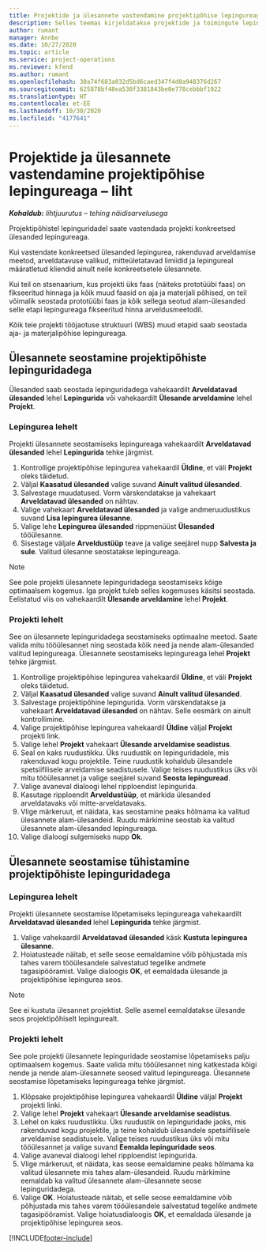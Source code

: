 ```yaml
---
title: Projektide ja ülesannete vastendamine projektipõhise lepingureaga – liht
description: Selles teemas kirjeldatakse projektide ja toimingute lepingureale lisamist ja sealt eemaldamist.
author: rumant
manager: Annbe
ms.date: 10/27/2020
ms.topic: article
ms.service: project-operations
ms.reviewer: kfend
ms.author: rumant
ms.openlocfilehash: 30a74f683a032d5bd6caed347f4d0a948376d267
ms.sourcegitcommit: 625878bf48ea530f3381843be0e778cebbbf1922
ms.translationtype: HT
ms.contentlocale: et-EE
ms.lasthandoff: 10/30/2020
ms.locfileid: "4177641"
---
```

# <a name="map-projects-and-tasks-to-a-project-based-contract-line---lite"></a>Projektide ja ülesannete vastendamine projektipõhise lepingureaga – liht

_**Kohaldub:** lihtjuurutus – tehing näidisarvelusega_

Projektipõhistel lepinguridadel saate vastendada projekti konkreetsed ülesanded lepingureaga.

Kui vastendate konkreetsed ülesanded lepingurea, rakenduvad arveldamise meetod, arveldatavuse valikud, mitteületatavad limiidid ja lepingureal määratletud kliendid ainult neile konkreetsetele ülesannete.

Kui teil on stsenaarium, kus projekti üks faas (näiteks prototüübi faas) on fikseeritud hinnaga ja kõik muud faasid on aja ja materjali põhised, on teil võimalik seostada prototüübi faas ja kõik sellega seotud alam-ülesanded selle etapi lepingureaga fikseeritud hinna arveldusmeetodil.

Kõik teie projekti tööjaotuse struktuuri (WBS) muud etapid saab seostada aja- ja materjalipõhise lepingureaga.

## <a name="associate-tasks-to-project-based-contract-lines"></a>Ülesannete seostamine projektipõhiste lepinguridadega

Ülesanded saab seostada lepinguridadega vahekaardilt **Arveldatavad ülesanded** lehel **Lepingurida** või vahekaardilt **Ülesande arveldamine** lehel **Projekt**.

### <a name="from-the-contract-line-page"></a>Lepingurea lehelt

Projekti ülesannete seostamiseks lepingureaga vahekaardilt **Arveldatavad ülesanded** lehel **Lepingurida** tehke järgmist.

1. Kontrollige projektipõhise lepingurea vahekaardil **Üldine**, et väli **Projekt** oleks täidetud.
2. Väljal **Kaasatud ülesanded** valige suvand **Ainult valitud ülesanded**.
3. Salvestage muudatused. Vorm värskendatakse ja vahekaart **Arveldatavad ülesanded** on nähtav.
4. Valige vahekaart **Arveldatavad ülesanded** ja valige andmeruudustikus suvand **Lisa lepingurea ülesanne**.
5. Valige lehe **Lepingurea ülesanded** rippmenüüst **Ülesanded** tööülesanne. 
6. Sisestage väljale **Arveldustüüp** teave ja valige seejärel nupp **Salvesta ja sule**. Valitud ülesanne seostatakse lepingureaga.

> [!NOTE]
> See pole projekti ülesannete lepinguridadega seostamiseks kõige optimaalsem kogemus. Iga projekt tuleb selles kogemuses käsitsi seostada. Eelistatud viis on vahekaardilt **Ülesande arveldamine** lehel **Projekt**.

### <a name="from-the-project-page"></a>Projekti lehelt

See on ülesannete lepinguridadega seostamiseks optimaalne meetod. Saate valida mitu tööülesannet ning seostada kõik need ja nende alam-ülesanded valitud lepingureaga. Ülesannete seostamiseks lepingureaga lehel **Projekt** tehke järgmist.

1. Kontrollige projektipõhise lepingurea vahekaardil **Üldine**, et väli **Projekt** oleks täidetud.
2. Väljal **Kaasatud ülesanded** valige suvand **Ainult valitud ülesanded**.
3. Salvestage projektipõhine lepingurida. Vorm värskendatakse ja vahekaart **Arveldatavad ülesanded** on nähtav. Selle eesmärk on ainult kontrollimine.
4. Valige projektipõhise lepingurea vahekaardil **Üldine** väljal **Projekt** projekti link.
5. Valige lehel **Projekt** vahekaart **Ülesande arveldamise seadistus**.
6. Seal on kaks ruudustikku. Üks ruudustik on lepinguridadele, mis rakenduvad kogu projektile. Teine ruudustik kohaldub ülesandele spetsiifilisele arveldamise seadistusele. Valige teises ruudustikus üks või mitu tööülesannet ja valige seejärel suvand **Seosta lepinguread**.
7. Valige avaneval dialoogi lehel ripploendist lepingurida.
8. Kasutage ripploendit **Arveldustüüp**, et märkida ülesanded arveldatavaks või mitte-arveldatavaks.
9. Vlige märkeruut, et näidata, kas seostamine peaks hõlmama ka valitud ülesannete alam-ülesandeid. Ruudu märkimine seostab ka valitud ülesannete alam-ülesanded lepingureaga.
10. Valige dialoogi sulgemiseks nupp **Ok**.

## <a name="unassociate-tasks-from-project-based-contract-lines"></a>Ülesannete seostamise tühistamine projektipõhiste lepinguridadega

### <a name="from-the-contract-line-page"></a>Lepingurea lehelt

Projekti ülesannete seostamise lõpetamiseks lepingureaga vahekaardilt **Arveldatavad ülesanded** lehel **Lepingurida** tehke järgmist.

1. Valige vahekaardil **Arveldatavad ülesanded** käsk **Kustuta lepingurea ülesanne**.
2. Hoiatusteade näitab, et selle seose eemaldamine võib põhjustada mis tahes varem tööülesandele salvestatud tegelike andmete tagasipööramist. Valige dialoogis **OK**, et eemaldada ülesande ja projektipõhise lepingurea seos. 

> [!NOTE]
> See ei kustuta ülesannet projektist. Selle asemel eemaldatakse ülesande seos projektipõhiselt lepingurealt.

### <a name="from-the-project-page"></a>Projekti lehelt

See pole projekti ülesannete lepinguridade seostamise lõpetamiseks palju optimaalsem kogemus. Saate valida mitu tööülesannet ning katkestada kõigi nende ja nende alam-ülesannete seosed valitud lepingureaga. Ülesannete seostamise lõpetamiseks lepingureaga tehke järgmist.

1. Klõpsake projektipõhise lepingurea vahekaardil **Üldine** väljal **Projekt** projekti linki.
2. Valige lehel **Projekt** vahekaart **Ülesande arveldamise seadistus**.
3. Lehel on kaks ruudustikku. Üks ruudustik on lepinguridade jaoks, mis rakenduvad kogu projektile, ja teine kohaldub ülesandele spetsiifilisele arveldamise seadistusele. Valige teises ruudustikus üks või mitu tööülesannet ja valige suvand **Eemalda lepinguridade seos**.
4. Valige avaneval dialoogi lehel ripploendist lepingurida.
5. Vlige märkeruut, et näidata, kas seose eemaldamine peaks hõlmama ka valitud ülesannete mis tahes alam-ülesandeid. Ruudu märkimine eemaldab ka valitud ülesannete alam-ülesannete seose lepinguridadega.
6. Valige **OK**. Hoiatusteade näitab, et selle seose eemaldamine võib põhjustada mis tahes varem tööülesandele salvestatud tegelike andmete tagasipööramist. Valige hoiatusdialoogis **OK**, et eemaldada ülesande ja projektipõhise lepingurea seos.


[!INCLUDE[footer-include](../../includes/footer-banner.md)]